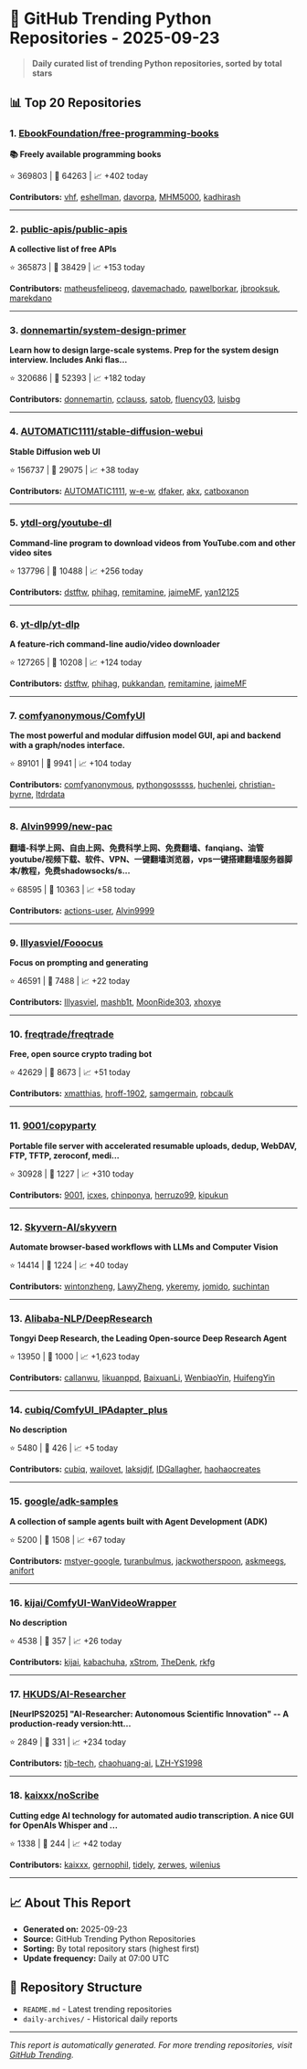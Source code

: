 # 🐍 GitHub Trending Python Repositories - 2025-09-23

> **Daily curated list of trending Python repositories, sorted by total stars**

## 📊 Top 20 Repositories

### 1. [EbookFoundation/free-programming-books](https://github.com/EbookFoundation/free-programming-books)

**📚 Freely available programming books**

⭐ 369803 | 🍴 64263 | 📈 +402 today

**Contributors:** [vhf](https://github.com/vhf), [eshellman](https://github.com/eshellman), [davorpa](https://github.com/davorpa), [MHM5000](https://github.com/MHM5000), [kadhirash](https://github.com/kadhirash)

---

### 2. [public-apis/public-apis](https://github.com/public-apis/public-apis)

**A collective list of free APIs**

⭐ 365873 | 🍴 38429 | 📈 +153 today

**Contributors:** [matheusfelipeog](https://github.com/matheusfelipeog), [davemachado](https://github.com/davemachado), [pawelborkar](https://github.com/pawelborkar), [jbrooksuk](https://github.com/jbrooksuk), [marekdano](https://github.com/marekdano)

---

### 3. [donnemartin/system-design-primer](https://github.com/donnemartin/system-design-primer)

**Learn how to design large-scale systems. Prep for the system design interview. Includes Anki flas...**

⭐ 320686 | 🍴 52393 | 📈 +182 today

**Contributors:** [donnemartin](https://github.com/donnemartin), [cclauss](https://github.com/cclauss), [satob](https://github.com/satob), [fluency03](https://github.com/fluency03), [luisbg](https://github.com/luisbg)

---

### 4. [AUTOMATIC1111/stable-diffusion-webui](https://github.com/AUTOMATIC1111/stable-diffusion-webui)

**Stable Diffusion web UI**

⭐ 156737 | 🍴 29075 | 📈 +38 today

**Contributors:** [AUTOMATIC1111](https://github.com/AUTOMATIC1111), [w-e-w](https://github.com/w-e-w), [dfaker](https://github.com/dfaker), [akx](https://github.com/akx), [catboxanon](https://github.com/catboxanon)

---

### 5. [ytdl-org/youtube-dl](https://github.com/ytdl-org/youtube-dl)

**Command-line program to download videos from YouTube.com and other video sites**

⭐ 137796 | 🍴 10488 | 📈 +256 today

**Contributors:** [dstftw](https://github.com/dstftw), [phihag](https://github.com/phihag), [remitamine](https://github.com/remitamine), [jaimeMF](https://github.com/jaimeMF), [yan12125](https://github.com/yan12125)

---

### 6. [yt-dlp/yt-dlp](https://github.com/yt-dlp/yt-dlp)

**A feature-rich command-line audio/video downloader**

⭐ 127265 | 🍴 10208 | 📈 +124 today

**Contributors:** [dstftw](https://github.com/dstftw), [phihag](https://github.com/phihag), [pukkandan](https://github.com/pukkandan), [remitamine](https://github.com/remitamine), [jaimeMF](https://github.com/jaimeMF)

---

### 7. [comfyanonymous/ComfyUI](https://github.com/comfyanonymous/ComfyUI)

**The most powerful and modular diffusion model GUI, api and backend with a graph/nodes interface.**

⭐ 89101 | 🍴 9941 | 📈 +104 today

**Contributors:** [comfyanonymous](https://github.com/comfyanonymous), [pythongosssss](https://github.com/pythongosssss), [huchenlei](https://github.com/huchenlei), [christian-byrne](https://github.com/christian-byrne), [ltdrdata](https://github.com/ltdrdata)

---

### 8. [Alvin9999/new-pac](https://github.com/Alvin9999/new-pac)

**翻墙-科学上网、自由上网、免费科学上网、免费翻墙、fanqiang、油管youtube/视频下载、软件、VPN、一键翻墙浏览器，vps一键搭建翻墙服务器脚本/教程，免费shadowsocks/s...**

⭐ 68595 | 🍴 10363 | 📈 +58 today

**Contributors:** [actions-user](https://github.com/actions-user), [Alvin9999](https://github.com/Alvin9999)

---

### 9. [lllyasviel/Fooocus](https://github.com/lllyasviel/Fooocus)

**Focus on prompting and generating**

⭐ 46591 | 🍴 7488 | 📈 +22 today

**Contributors:** [lllyasviel](https://github.com/lllyasviel), [mashb1t](https://github.com/mashb1t), [MoonRide303](https://github.com/MoonRide303), [xhoxye](https://github.com/xhoxye)

---

### 10. [freqtrade/freqtrade](https://github.com/freqtrade/freqtrade)

**Free, open source crypto trading bot**

⭐ 42629 | 🍴 8673 | 📈 +51 today

**Contributors:** [xmatthias](https://github.com/xmatthias), [hroff-1902](https://github.com/hroff-1902), [samgermain](https://github.com/samgermain), [robcaulk](https://github.com/robcaulk)

---

### 11. [9001/copyparty](https://github.com/9001/copyparty)

**Portable file server with accelerated resumable uploads, dedup, WebDAV, FTP, TFTP, zeroconf, medi...**

⭐ 30928 | 🍴 1227 | 📈 +310 today

**Contributors:** [9001](https://github.com/9001), [icxes](https://github.com/icxes), [chinponya](https://github.com/chinponya), [herruzo99](https://github.com/herruzo99), [kipukun](https://github.com/kipukun)

---

### 12. [Skyvern-AI/skyvern](https://github.com/Skyvern-AI/skyvern)

**Automate browser-based workflows with LLMs and Computer Vision**

⭐ 14414 | 🍴 1224 | 📈 +40 today

**Contributors:** [wintonzheng](https://github.com/wintonzheng), [LawyZheng](https://github.com/LawyZheng), [ykeremy](https://github.com/ykeremy), [jomido](https://github.com/jomido), [suchintan](https://github.com/suchintan)

---

### 13. [Alibaba-NLP/DeepResearch](https://github.com/Alibaba-NLP/DeepResearch)

**Tongyi Deep Research, the Leading Open-source Deep Research Agent**

⭐ 13950 | 🍴 1000 | 📈 +1,623 today

**Contributors:** [callanwu](https://github.com/callanwu), [likuanppd](https://github.com/likuanppd), [BaixuanLi](https://github.com/BaixuanLi), [WenbiaoYin](https://github.com/WenbiaoYin), [HuifengYin](https://github.com/HuifengYin)

---

### 14. [cubiq/ComfyUI_IPAdapter_plus](https://github.com/cubiq/ComfyUI_IPAdapter_plus)

**No description**

⭐ 5480 | 🍴 426 | 📈 +5 today

**Contributors:** [cubiq](https://github.com/cubiq), [wailovet](https://github.com/wailovet), [laksjdjf](https://github.com/laksjdjf), [IDGallagher](https://github.com/IDGallagher), [haohaocreates](https://github.com/haohaocreates)

---

### 15. [google/adk-samples](https://github.com/google/adk-samples)

**A collection of sample agents built with Agent Development (ADK)**

⭐ 5200 | 🍴 1508 | 📈 +67 today

**Contributors:** [mstyer-google](https://github.com/mstyer-google), [turanbulmus](https://github.com/turanbulmus), [jackwotherspoon](https://github.com/jackwotherspoon), [askmeegs](https://github.com/askmeegs), [anifort](https://github.com/anifort)

---

### 16. [kijai/ComfyUI-WanVideoWrapper](https://github.com/kijai/ComfyUI-WanVideoWrapper)

**No description**

⭐ 4538 | 🍴 357 | 📈 +26 today

**Contributors:** [kijai](https://github.com/kijai), [kabachuha](https://github.com/kabachuha), [xStrom](https://github.com/xStrom), [TheDenk](https://github.com/TheDenk), [rkfg](https://github.com/rkfg)

---

### 17. [HKUDS/AI-Researcher](https://github.com/HKUDS/AI-Researcher)

**[NeurIPS2025] "AI-Researcher: Autonomous Scientific Innovation" -- A production-ready version:htt...**

⭐ 2849 | 🍴 331 | 📈 +234 today

**Contributors:** [tjb-tech](https://github.com/tjb-tech), [chaohuang-ai](https://github.com/chaohuang-ai), [LZH-YS1998](https://github.com/LZH-YS1998)

---

### 18. [kaixxx/noScribe](https://github.com/kaixxx/noScribe)

**Cutting edge AI technology for automated audio transcription. A nice GUI for OpenAIs Whisper and ...**

⭐ 1338 | 🍴 244 | 📈 +42 today

**Contributors:** [kaixxx](https://github.com/kaixxx), [gernophil](https://github.com/gernophil), [tidely](https://github.com/tidely), [zerwes](https://github.com/zerwes), [wilenius](https://github.com/wilenius)

---


## 📈 About This Report

- **Generated on:** 2025-09-23
- **Source:** GitHub Trending Python Repositories
- **Sorting:** By total repository stars (highest first)
- **Update frequency:** Daily at 07:00 UTC

## 🔗 Repository Structure

- `README.md` - Latest trending repositories
- `daily-archives/` - Historical daily reports

---

*This report is automatically generated. For more trending repositories, visit [GitHub Trending](https://github.com/trending/python).*
